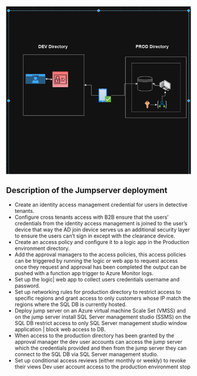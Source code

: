 
![workFlowchart](Screenshot-2023-08-27-093842.png)

## Description of the Jumpserver deployment

-	Create an identity access management credential for users in detective tenants.
-	Configure cross tenants access with B2B ensure that the users’ credentials from the identity access management is joined to the user’s device that way the AD join device serves us an additional security layer to ensure the users can’t sign in except with the clearance device.
-	Create an access policy and configure it to a logic app in the Production environment directory.
-	Add the approval managers to the access policies, this access policies can be triggered by running the logic or web app to request access once they request and approval has been completed the output can be pushed with a function app trigger to Azure Monitor logs.
-	Set up the logic| web app to collect users credentials username and password.
-	Set up networking rules for production directory to restrict access to specific regions and grant access to only customers whose IP match the regions where the SQL DB is currently hosted.
-	Deploy jump server on an Azure virtual machine Scale Set (VMSS) and on the jump server install SQL Server management studio (SSMS) on the SQL DB restrict access to only SQL Server management studio window application | block web access to DB.
-	When access to the production directory has been granted by the approval manager the dev user accounts can access the jump server which the credentials provided and then from the jump server they can connect to the SQL DB via SQL Server management studio.
-	Set up conditional access reviews (either monthly or weekly) to revoke their views Dev user account access to the production environment stop
